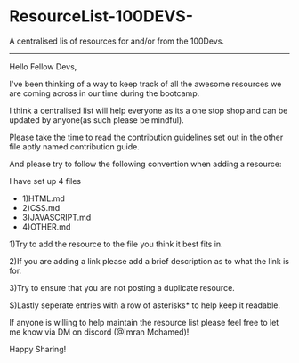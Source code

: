 # ResourceList-100DEVS-
A centralised lis of resources for and/or from the 100Devs.
************************************************************

Hello Fellow Devs,

I've been thinking of a way to keep track of all the awesome resources we are coming across in our time during the bootcamp.

I think a centralised list will help everyone as its a one stop shop and can be updated by anyone(as such please be mindful).

Please take the time to read the contribution guidelines set out in the other file aptly named contribution guide.

And please try to follow the following convention when adding a resource:

I have set up 4 files
- 1)HTML.md 
- 2)CSS.md 
- 3)JAVASCRIPT.md
- 4)OTHER.md

1)Try to add the resource to the file you think it best fits in.

2)If you are adding a link please add a brief description as to what the link is for.

3)Try to ensure that you are not posting a duplicate resource.

$)Lastly seperate entries with a row of asterisks* to help keep it readable.



If anyone is willing to help maintain the resource list please feel free to let me know via DM on discord (@Imran Mohamed)!

Happy Sharing!


